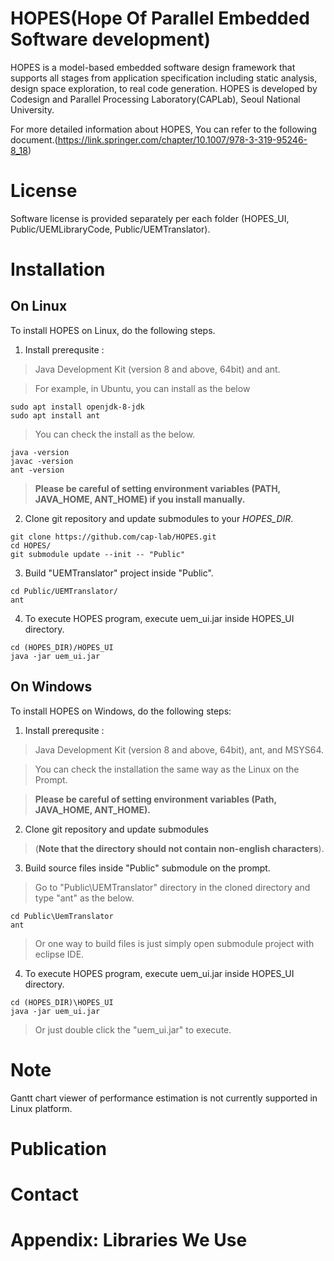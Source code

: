 # HOPES(Hope Of Parallel Embedded Software development)
HOPES is a model-based embedded software design framework that supports all stages from application specification including static analysis, design space exploration, to real code generation. HOPES is developed by Codesign and Parallel Processing Laboratory(CAPLab), Seoul National University.

For more detailed information about HOPES, You can refer to the following document.(https://link.springer.com/chapter/10.1007/978-3-319-95246-8_18)

# License

Software license is provided separately per each folder (HOPES_UI, Public/UEMLibraryCode, Public/UEMTranslator).

# Installation

## On Linux
To install HOPES on Linux, do the following steps.

1. Install prerequsite : 
  >Java Development Kit (version 8 and above, 64bit) and ant.
  
  >For example, in Ubuntu, you can install as the below
  ```
  sudo apt install openjdk-8-jdk
  sudo apt install ant
  ```
  
  >You can check the install as the below.
  ```
  java -version
  javac -version
  ant -version
  ```
  
  >**Please be careful of setting environment variables (PATH, JAVA_HOME, ANT_HOME) if you install manually.**

2. Clone git repository and update submodules to your *HOPES_DIR*.
  ```
  git clone https://github.com/cap-lab/HOPES.git
  cd HOPES/
  git submodule update --init -- "Public"
  ```

3. Build "UEMTranslator" project inside "Public".
  ```
  cd Public/UEMTranslator/
  ant
  ```
  
4. To execute HOPES program, execute uem_ui.jar inside HOPES_UI directory.
```
cd (HOPES_DIR)/HOPES_UI
java -jar uem_ui.jar
```

## On Windows
To install HOPES on Windows, do the following steps:

1. Install prerequsite :
  
  >Java Development Kit (version 8 and above, 64bit), ant, and MSYS64.
  
  >You can check the installation the same way as the Linux on the Prompt.
  
  >**Please be careful of setting environment variables (Path, JAVA_HOME, ANT_HOME).**
  
2. Clone git repository and update submodules
  
  >(**Note that the directory should not contain non-english characters**).
    
3. Build source files inside "Public" submodule on the prompt. 
  >Go to "Public\UEMTranslator" directory in the cloned directory and type "ant" as the below.
  ```
  cd Public\UemTranslator
  ant
  ```

  >Or one way to build files is just simply open submodule project with eclipse IDE.

4. To execute HOPES program, execute uem_ui.jar inside HOPES_UI directory.
```
cd (HOPES_DIR)\HOPES_UI
java -jar uem_ui.jar
```
>Or just double click the "uem_ui.jar" to execute.

# Note

Gantt chart viewer of performance estimation is not currently supported in Linux platform.

# Publication


# Contact


# Appendix: Libraries We Use

